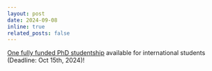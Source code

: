 ```yaml
---
layout: post
date: 2024-09-08
inline: true
related_posts: false
---
```


[One fully funded PhD studentship](https://www.swansea.ac.uk/postgraduate/scholarships/research/computer-science-phd-gta-2025-rs688.php) available for international students (Deadline: Oct 15th, 2024)!
